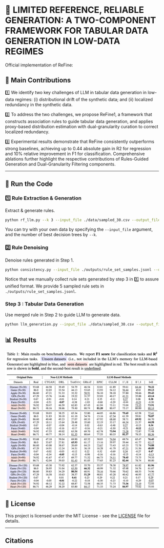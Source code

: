 # 🚀 LIMITED REFERENCE, RELIABLE GENERATION: A TWO-COMPONENT FRAMEWORK FOR TABULAR DATA GENERATION IN LOW-DATA REGIMES
Official implementation of ReFine:


## 🌟 Main Contributions

:one: We identify two key challenges of LLM in tabular data generation in low-data regimes: (i) distributional drift of the synthetic data; and (ii) localized redundancy in the synthetic data. 

:two: To address the two challenges, we propose ReFine1, a framework that constructs association rules to guide tabular data generation, and applies proxy-based distribution estimation with dual-granularity curation to correct localized redundancy.

:three: Experimental results demonstrate that ReFine consistently outperforms strong baselines, achieving up to 0.44 absolute gain in R2 for regression and 10% relative improvement in F1 for classification. Comprehensive ablations further highlight the respective contributions of Rules-Guided Generation and Dual-Granularity Filtering components.

---

## 📂 Run the Code

### :one: Rule Extraction & Generation
Extract & generate rules.

```bash
python rf_llm.py --k 3 --input_file ./data/sampled_30.csv --output_file ./outputs/llm_generated_rules.jsonl
```
You can try with your own data by specifying the `--input_file` argument, and the number of best decision trees by `--k`.

### :two: Rule Denoising
Denoise rules generated in Step 1.

```bash
python consistency.py --input_file ./outputs/rule_set_samples.jsonl --output_file ./outputs/consistency_result.jsonl
```
Notice that we manually collect rule sets generated by step 3 in :one: to assure unified format. We provide 5 sampled rule sets in `./outputs/rule_set_samples.jsonl`.

### Step 3 : Tabular Data Generation
Use merged rule in Step 2 to guide LLM to generate data.

```bash
python llm_generation.py --input_file ./data/sampled_30.csv --output_file ./data/disease_n_30.csv --consistency_rules_file ./outputs/consistency_result.jsonl
```

## 📊 Results
![Results](./pics/result.png)


## 📜 License

This project is licensed under the MIT License - see the [LICENSE](LICENSE) file for details.

---

## Citations

